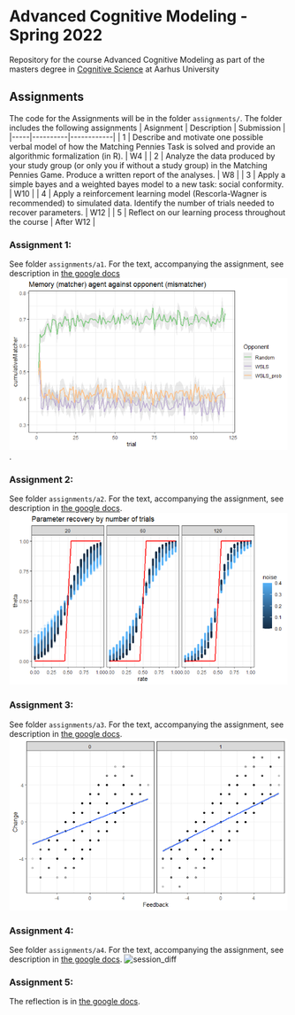 # Advanced Cognitive Modeling - Spring 2022
Repository for the course Advanced Cognitive Modeling as part of the masters degree in [Cognitive Science](https://eddiprod.au.dk/EDDI/webservices/DokOrdningService.cfc?method=visGodkendtOrdning&dokOrdningId=14811&sprog=en) at Aarhus University

## Assignments
The code for the Assignments will be in the folder ``assignments/``. The folder includes the following assignments
| Asignment | Description | Submission |
|-----|----------|------------|
| 1 | Describe and motivate one possible verbal model of how the Matching Pennies Task is solved and provide an algorithmic formalization (in R). | W4 |
| 2 | Analyze the data produced by your study group (or only you if without a study group) in the Matching Pennies Game. Produce a written report of the analyses. | W8 |
| 3 | Apply a simple bayes and a weighted bayes model to a new task: social conformity. | W10 |
| 4 | Apply a reinforcement learning model (Rescorla-Wagner is recommended) to simulated data. Identify the number of trials needed to recover parameters. | W12 |
| 5 | Reflect on our learning process throughout the course | After W12 |

### Assignment 1:
See folder ```assignments/a1```.
For the text, accompanying the assignment, see description in [the google docs](https://docs.google.com/document/d/1zb-AtV45-vx2DGHeZ7ZWjA_5C7Qsavs6SuY2_GykeuI/edit)
![mem_against_all](assignments/a1/fig/mem_against_all.png).

### Assignment 2:
See folder ```assignments/a2```.
For the text, accompanying the assignment, see description in [the google docs](https://docs.google.com/document/d/1uGExV1nhm-FP5QGTHoyG3bA-oj1253n0vUR04Z1nc28/edit#heading=h.dxsscth36fui).
![parameter_recovery](assignments/a2/fig/parameter_recovery_all_points.png)

### Assignment 3:
See folder ```assignments/a3```.
For the text, accompanying the assignment, see description in [the google docs](https://docs.google.com/document/d/1ab_LKP8O2EaGfPfGugPH00LyCcf3N6tSL6IM2p4vj-w/edit).
![change_feedback](assignments/a3/fig/change_feedback_groups.png)

### Assignment 4:
See folder ```assignments/a4```.
For the text, accompanying the assignment, see description in [the google docs](https://docs.google.com/document/d/1j4ZhBgyHOVTARA4uSQwQ5qawJG1r1xR40Pr-ly-hLGY/edit).
![session_diff](assignments/a3/fig/session_diff.png)

### Assignment 5:
The reflection is in [the google docs](https://docs.google.com/document/d/1mwMT34dkK0EjKFlavax09HF9UIDVFRj9M4PsJy_6A7g/edit#).

